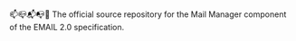 📫️📪️📬️📭️💾️ The official source repository for the Mail Manager component of the EMAIL 2.0 specification.
